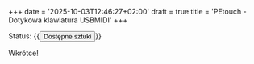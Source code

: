 +++
date = '2025-10-03T12:46:27+02:00'
draft = true
title = 'PEtouch - Dotykowa klawiatura USBMIDI'
+++

Status: {{<button>Dostępne sztuki</button>}}

Wkrótce!
